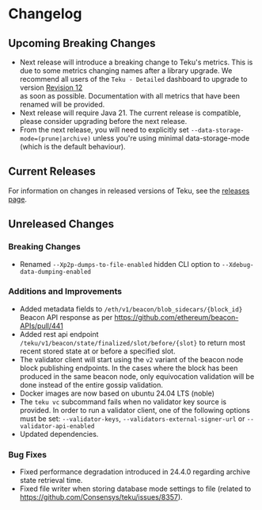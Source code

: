 # Changelog

## Upcoming Breaking Changes

- Next release will introduce a breaking change to Teku's metrics. This is due to some metrics changing names after a library upgrade.
We recommend all users of the `Teku - Detailed` dashboard to upgrade to version [Revision 12](https://grafana.com/api/dashboards/16737/revisions/12/download)  
as soon as possible. Documentation with all metrics that have been renamed will be provided.
- Next release will require Java 21. The current release is compatible, please consider upgrading before the next release.
- From the next release, you will need to explicitly set `--data-storage-mode=(prune|archive)` unless you're using minimal data-storage-mode (which is the default behaviour).

## Current Releases

For information on changes in released versions of Teku, see
the [releases page](https://github.com/Consensys/teku/releases).

## Unreleased Changes

### Breaking Changes

- Renamed `--Xp2p-dumps-to-file-enabled` hidden CLI option to `--Xdebug-data-dumping-enabled`

### Additions and Improvements

- Added metadata fields to `/eth/v1/beacon/blob_sidecars/{block_id}` Beacon API response as per https://github.com/ethereum/beacon-APIs/pull/441
- Added rest api endpoint `/teku/v1/beacon/state/finalized/slot/before/{slot}` to return most recent stored state at or before a specified slot.
- The validator client will start using the `v2` variant of the beacon node block publishing
  endpoints. In the cases where the block has been produced in the same beacon node, only equivocation validation will be done instead of the entire gossip validation.
- Docker images are now based on ubuntu 24.04 LTS (noble)
- The `teku vc` subcommand fails when no validator key source is provided. In order to run a validator client, one of the following options must be set:
  `--validator-keys`, `--validators-external-signer-url` or `--validator-api-enabled`
- Updated dependencies.

### Bug Fixes
- Fixed performance degradation introduced in 24.4.0 regarding archive state retrieval time.
- Fixed file writer when storing database mode settings to file (related to https://github.com/Consensys/teku/issues/8357).
